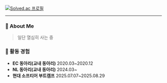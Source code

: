 <div> 
  <a href="https://solved.ac/sotomas232">
    <img src="http://mazassumnida.wtf/api/v2/generate_badge?boj=sotomas232" alt="Solved.ac 프로필">
  </a>
</div>

---

<div>

### 🌱 About Me
> 일단 열심히 사는 중  

### 🚀 활동 경험  
- **EC 동아리(교내 동아리)** 2020.03~2020.12
- **NL 동아리(교내 동아리)** 2024.03~
- **현대 소프티어 부트캠프** 2025.07.07~2025.08.29

</div>
